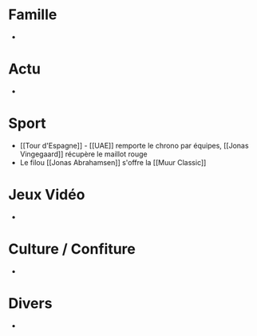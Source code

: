 # Famille
- 
# Actu
- 
# Sport
- [[Tour d'Espagne]] - [[UAE]] remporte le chrono par équipes, [[Jonas Vingegaard]] récupère le maillot rouge
- Le filou [[Jonas Abrahamsen]] s'offre la [[Muur Classic]]
# Jeux Vidéo
- 
# Culture / Confiture
- 
# Divers
- 
